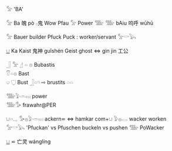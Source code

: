 𓅡 'BA'  

𓅡 Ba 魄 pò 𓊪鬼 Wow Pfau 𓅡 Power 𓅢  𓅢 bAiu 呜呼 wūhū  

𓅡 Bauer builder Pfuck Puck : worker/servant 𓅡𓎡𓅂  

[𓂓](𓂓) Ka Kaist 鬼神 guǐshén Geist ghost ⇔ gin jin 工公  

𓃀 𓅡 𓊨 𓏏 𓊖 Bubastis  
𓎯𓏏𓊖 Bast  
𓂑 𓂒 Bust 𓃀𓏏𓄹 ⇨ brustits 𓏏𓏏  

𓅢𓅱𓏛𓏥 power  
𓅢𓅜 frawahr@PER  

𓂓𓏏𓈓 𓅜𓐍𓅱𓏛𓏥 ackern⋍ ⇔ hamkar com+𓂓 𓅱𓐍𓂋 wacker worken  
𓅡𓎡𓅂 'Pfuckan' vs Pfuschen buckeln vs pushen  𓅢 PoWacker  

[𓂓](𓂓) ⋍ 亡灵 wánglíng  